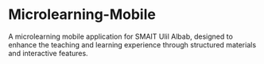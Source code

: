 # Microlearning-Mobile
A microlearning mobile application for SMAIT Ulil Albab, designed to enhance the teaching and learning experience through structured materials and interactive features.
